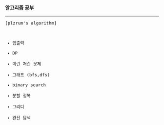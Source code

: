 ### 알고리즘 공부

<hr>
<pre>[plzrum's algorithm]<http://plzrun.tistory.com/entry/%EC%95%8C%EA%B3%A0%EB%A6%AC%EC%A6%98-%EB%AC%B8%EC%A0%9C%ED%92%80%EC%9D%B4PS-%EC%8B%9C%EC%9E%91%ED%95%98%EA%B8%B0></
<hr/>

* 입출력
* DP
* 이런 저런 문제
* 그래프 (bfs,dfs)
* binary search
* 분할 정복
* 그리디
* 완전 탐색
